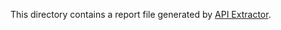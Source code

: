 <!--
This file is automatically managed by <https://github.com/dtinth/repolicy>.
Any manual changes to this file may be overwritten.
-->

This directory contains a report file generated by [API Extractor](https://api-extractor.com/).
